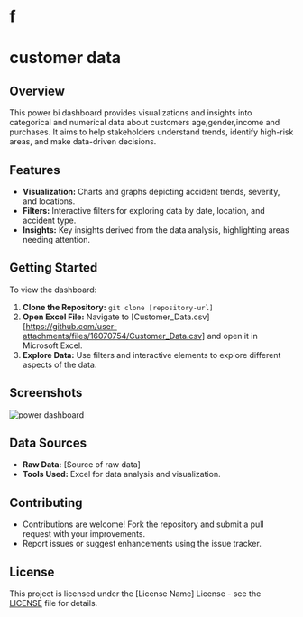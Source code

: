 # f
# customer data

## Overview
This power bi dashboard provides visualizations and insights into categorical and numerical data about customers age,gender,income and purchases. It aims to help stakeholders understand trends, identify high-risk areas, and make data-driven decisions.

## Features
- **Visualization:** Charts and graphs depicting accident trends, severity, and locations.
- **Filters:** Interactive filters for exploring data by date, location, and accident type.
- **Insights:** Key insights derived from the data analysis, highlighting areas needing attention.

## Getting Started
To view the dashboard:
1. **Clone the Repository:** `git clone [repository-url]`
2. **Open Excel File:** Navigate to [Customer_Data.csv][https://github.com/user-attachments/files/16070754/Customer_Data.csv] and open it in Microsoft Excel.
3. **Explore Data:** Use filters and interactive elements to explore different aspects of the data.

## Screenshots
![power dashboard](https://github.com/fatmamohsenmohamed/f/assets/125199503/e0fa5a2c-68bd-4c90-8c78-1cd802b36b35)

## Data Sources
- **Raw Data:** [Source of raw data]
- **Tools Used:** Excel for data analysis and visualization.

## Contributing
- Contributions are welcome! Fork the repository and submit a pull request with your improvements.
- Report issues or suggest enhancements using the issue tracker.

## License
This project is licensed under the [License Name] License - see the [LICENSE](LICENSE) file for details.
 

